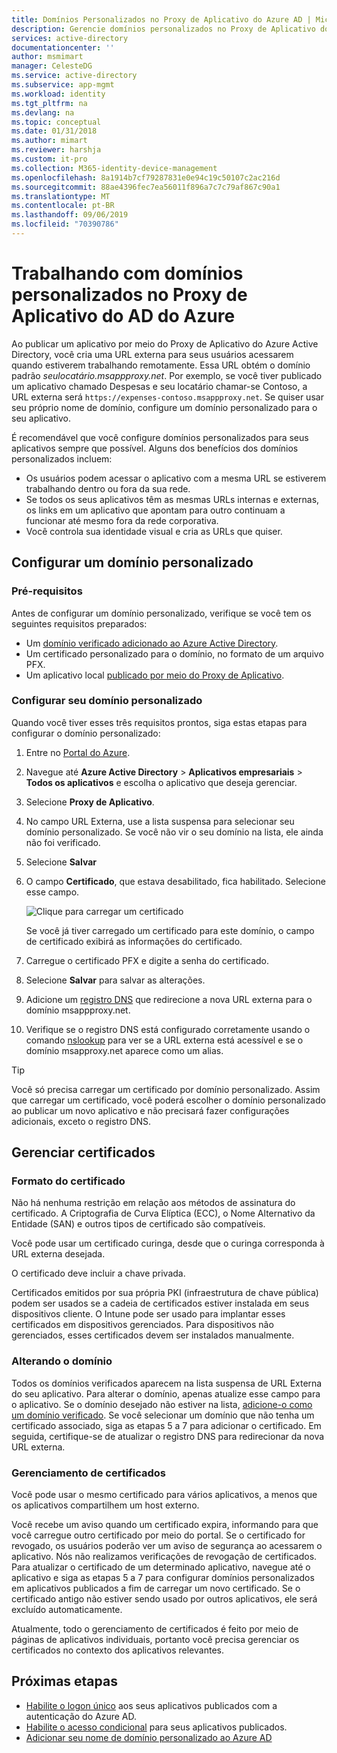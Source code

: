 ```yaml
---
title: Domínios Personalizados no Proxy de Aplicativo do Azure AD | Microsoft Docs
description: Gerencie domínios personalizados no Proxy de Aplicativo do Azure AD para que a URL do aplicativo seja a mesma, independentemente de onde os usuários a acessam.
services: active-directory
documentationcenter: ''
author: msmimart
manager: CelesteDG
ms.service: active-directory
ms.subservice: app-mgmt
ms.workload: identity
ms.tgt_pltfrm: na
ms.devlang: na
ms.topic: conceptual
ms.date: 01/31/2018
ms.author: mimart
ms.reviewer: harshja
ms.custom: it-pro
ms.collection: M365-identity-device-management
ms.openlocfilehash: 8a1914b7cf79287831e0e94c19c50107c2ac216d
ms.sourcegitcommit: 88ae4396fec7ea56011f896a7c7c79af867c90a1
ms.translationtype: MT
ms.contentlocale: pt-BR
ms.lasthandoff: 09/06/2019
ms.locfileid: "70390786"
---
```

# <a name="working-with-custom-domains-in-azure-ad-application-proxy"></a>Trabalhando com domínios personalizados no Proxy de Aplicativo do AD do Azure

Ao publicar um aplicativo por meio do Proxy de Aplicativo do Azure Active Directory, você cria uma URL externa para seus usuários acessarem quando estiverem trabalhando remotamente. Essa URL obtém o domínio padrão *seulocatário.msappproxy.net*. Por exemplo, se você tiver publicado um aplicativo chamado Despesas e seu locatário chamar-se Contoso, a URL externa será `https://expenses-contoso.msappproxy.net`. Se quiser usar seu próprio nome de domínio, configure um domínio personalizado para o seu aplicativo. 

É recomendável que você configure domínios personalizados para seus aplicativos sempre que possível. Alguns dos benefícios dos domínios personalizados incluem:

- Os usuários podem acessar o aplicativo com a mesma URL se estiverem trabalhando dentro ou fora da sua rede.
- Se todos os seus aplicativos têm as mesmas URLs internas e externas, os links em um aplicativo que apontam para outro continuam a funcionar até mesmo fora da rede corporativa. 
- Você controla sua identidade visual e cria as URLs que quiser. 


## <a name="configure-a-custom-domain"></a>Configurar um domínio personalizado

### <a name="prerequisites"></a>Pré-requisitos

Antes de configurar um domínio personalizado, verifique se você tem os seguintes requisitos preparados: 
- Um [domínio verificado adicionado ao Azure Active Directory](../fundamentals/add-custom-domain.md).
- Um certificado personalizado para o domínio, no formato de um arquivo PFX.
- Um aplicativo local [publicado por meio do Proxy de Aplicativo](application-proxy-add-on-premises-application.md).

### <a name="configure-your-custom-domain"></a>Configurar seu domínio personalizado

Quando você tiver esses três requisitos prontos, siga estas etapas para configurar o domínio personalizado:

1. Entre no [Portal do Azure](https://portal.azure.com).
2. Navegue até **Azure Active Directory** > **Aplicativos empresariais** > **Todos os aplicativos** e escolha o aplicativo que deseja gerenciar.
3. Selecione **Proxy de Aplicativo**. 
4. No campo URL Externa, use a lista suspensa para selecionar seu domínio personalizado. Se você não vir o seu domínio na lista, ele ainda não foi verificado. 
5. Selecione **Salvar**
5. O campo **Certificado**, que estava desabilitado, fica habilitado. Selecione esse campo. 

   ![Clique para carregar um certificado](./media/application-proxy-configure-custom-domain/certificate.png)

   Se você já tiver carregado um certificado para este domínio, o campo de certificado exibirá as informações do certificado. 

6. Carregue o certificado PFX e digite a senha do certificado. 
7. Selecione **Salvar** para salvar as alterações. 
8. Adicione um [registro DNS](../../dns/dns-operations-recordsets-portal.md) que redirecione a nova URL externa para o domínio msappproxy.net.
9. Verifique se o registro DNS está configurado corretamente usando o comando [nslookup](https://social.technet.microsoft.com/wiki/contents/articles/29184.nslookup-for-beginners.aspx) para ver se a URL externa está acessível e se o domínio msapproxy.net aparece como um alias.

>[!TIP] 
>Você só precisa carregar um certificado por domínio personalizado. Assim que carregar um certificado, você poderá escolher o domínio personalizado ao publicar um novo aplicativo e não precisará fazer configurações adicionais, exceto o registro DNS. 

## <a name="manage-certificates"></a>Gerenciar certificados

### <a name="certificate-format"></a>Formato do certificado
Não há nenhuma restrição em relação aos métodos de assinatura do certificado. A Criptografia de Curva Elíptica (ECC), o Nome Alternativo da Entidade (SAN) e outros tipos de certificado são compatíveis. 

Você pode usar um certificado curinga, desde que o curinga corresponda à URL externa desejada.

O certificado deve incluir a chave privada.

Certificados emitidos por sua própria PKI (infraestrutura de chave pública) podem ser usados se a cadeia de certificados estiver instalada em seus dispositivos cliente. O Intune pode ser usado para implantar esses certificados em dispositivos gerenciados. Para dispositivos não gerenciados, esses certificados devem ser instalados manualmente.

### <a name="changing-the-domain"></a>Alterando o domínio
Todos os domínios verificados aparecem na lista suspensa de URL Externa do seu aplicativo. Para alterar o domínio, apenas atualize esse campo para o aplicativo. Se o domínio desejado não estiver na lista, [adicione-o como um domínio verificado](../fundamentals/add-custom-domain.md). Se você selecionar um domínio que não tenha um certificado associado, siga as etapas 5 a 7 para adicionar o certificado. Em seguida, certifique-se de atualizar o registro DNS para redirecionar da nova URL externa. 

### <a name="certificate-management"></a>Gerenciamento de certificados
Você pode usar o mesmo certificado para vários aplicativos, a menos que os aplicativos compartilhem um host externo. 

Você recebe um aviso quando um certificado expira, informando para que você carregue outro certificado por meio do portal. Se o certificado for revogado, os usuários poderão ver um aviso de segurança ao acessarem o aplicativo. Nós não realizamos verificações de revogação de certificados.  Para atualizar o certificado de um determinado aplicativo, navegue até o aplicativo e siga as etapas 5 a 7 para configurar domínios personalizados em aplicativos publicados a fim de carregar um novo certificado. Se o certificado antigo não estiver sendo usado por outros aplicativos, ele será excluído automaticamente. 

Atualmente, todo o gerenciamento de certificados é feito por meio de páginas de aplicativos individuais, portanto você precisa gerenciar os certificados no contexto dos aplicativos relevantes. 

## <a name="next-steps"></a>Próximas etapas
* [Habilite o logon único](application-proxy-configure-single-sign-on-with-kcd.md) aos seus aplicativos publicados com a autenticação do Azure AD.
* [Habilite o acesso condicional](https://docs.microsoft.com/en-us/azure/active-directory/conditional-access/technical-reference#cloud-apps-assignments) para seus aplicativos publicados.
* [Adicionar seu nome de domínio personalizado ao Azure AD](../fundamentals/add-custom-domain.md)


